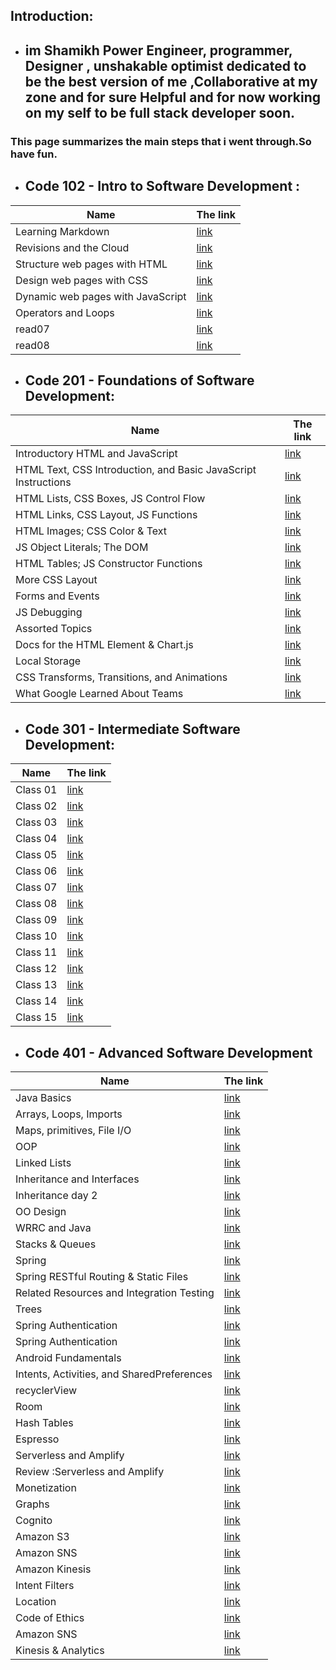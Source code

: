## Introduction:

- ##  im Shamikh Power Engineer, programmer, Designer , unshakable optimist dedicated to be the best version of me ,Collaborative at my zone and for sure Helpful and for now working on my self to be full stack developer soon. 
### This page summarizes the main steps that i went through.So have fun.




- ## Code 102 - Intro to Software Development :

 Name                                |  The link
 ------------------------------------| ------------- 
  Learning Markdown                  | [link](REad01) 
  Revisions and the Cloud            | [link](read011)
  Structure web pages with HTML      | [link](read02)
  Design web pages with CSS          | [link](read03)
  Dynamic web pages with JavaScript  | [link](read04)
  Operators and Loops                | [link](read06)
  read07                             | [link](read07)
  read08                             | [link](read08)
 

- ## Code 201 - Foundations of Software Development:

Name                                                             | The link
-----------------------------------------------------------------| -----------
 Introductory HTML and JavaScript                                | [link](reaD201)
 HTML Text, CSS Introduction, and Basic JavaScript Instructions  | [link](reaD02)
 HTML Lists, CSS Boxes, JS Control Flow                          | [link](reaD03)
 HTML Links, CSS Layout, JS Functions                            | [link](reaD04)
 HTML Images; CSS Color & Text	                                 | [link](reaD05)
 JS Object Literals; The DOM	                                 | [link](reaD06)
 HTML Tables; JS Constructor Functions                           | [link](reaD07)
 More CSS Layout                                                 | [link](reaD08)
 Forms and Events                                                | [link](reaD09)
 JS Debugging                                                    | [link](reaD10)
 Assorted Topics                                                 | [link](reaD11)
 Docs for the HTML <canvas> Element & Chart.js                   | [link](reaD12)
 Local Storage                                                   | [link](reaD13)
 CSS Transforms, Transitions, and Animations                     | [link](read14a)
 What Google Learned About Teams                                 | [link](read14b)

- ## Code 301 - Intermediate Software Development:

Name    | The link
--------| -----------
Class 01  | [link](Read01)
Class 02  | [link](Read02)
Class 03  | [link](Read03)
Class 04  | [link](Read04)
Class 05  | [link](Read05)
Class 06  | [link](Read06)
Class 07  | [link](Read07)
Class 08  | [link](Read08)
Class 09  | [link](Read09)
Class 10  | [link](Read10)
Class 11  | [link](Read11)
Class 12  | [link](Read12)
Class 13  | [link](Read13)
Class 14  | [link](Read14)
Class 15  | [link](Read15)


- ## Code 401 - Advanced Software Development

Name                                        | The link
--------------------------------------------| -----------
Java Basics                                 | [link](readd01)
Arrays, Loops, Imports                      | [link](readd02)
Maps, primitives, File I/O                  | [link](readd03)
OOP                                         | [link](readd04)
Linked Lists                                | [link](readd05)
Inheritance and Interfaces	                | [link](readd06)
Inheritance day 2                           | [link](readd07)
OO Design                                   | [link](readd08)
WRRC and Java                               | [link](readd09)
Stacks & Queues                             | [link](readd10)
Spring                                      | [link](readd11)
Spring RESTful Routing & Static Files       | [link](readd12)
Related Resources and Integration Testing   | [link](readd13)
Trees                                       | [link](readd14)
Spring Authentication                       | [link](readd15)
Spring Authentication                       | [link](readd16)
Android Fundamentals                        | [link](readd26)
Intents, Activities, and SharedPreferences  | [link](readd27)
recyclerView                                | [link](readd28)
Room                                        | [link](readd29)
Hash Tables                                 | [link](readd30)
Espresso                                    | [link](readd31)
Serverless and Amplify                      | [link](readd32)
Review :Serverless and Amplify              | [link](readd33)
Monetization                                | [link](readd34)
Graphs                                      | [link](readd35)
Cognito                                     | [link](readd36)
Amazon S3                                   | [link](readd37)
Amazon SNS                                  | [link](readd38)
Amazon Kinesis                              | [link](readd39)
Intent Filters                              | [link](readd40)
Location                                    | [link](readd41)
Code of Ethics                              | [link](readd42)
Amazon SNS                                  | [link](readd43)
Kinesis & Analytics                         | [link](readd44)
